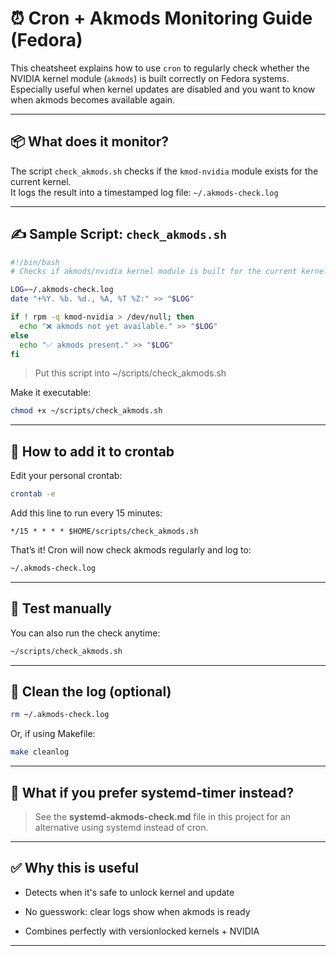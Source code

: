 # ⏰ Cron + Akmods Monitoring Guide (Fedora)

This cheatsheet explains how to use `cron` to regularly check whether the NVIDIA kernel module (`akmods`) is built correctly on Fedora systems. Especially useful when kernel updates are disabled and you want to know when akmods becomes available again.

---

## 📦 What does it monitor?

The script `check_akmods.sh` checks if the `kmod-nvidia` module exists for the current kernel.  
It logs the result into a timestamped log file: `~/.akmods-check.log`

---

## ✍️ Sample Script: `check_akmods.sh`

```bash
#!/bin/bash
# Checks if akmods/nvidia kernel module is built for the current kernel

LOG=~/.akmods-check.log
date "+%Y. %b. %d., %A, %T %Z:" >> "$LOG"

if ! rpm -q kmod-nvidia > /dev/null; then
  echo "❌ akmods not yet available." >> "$LOG"
else
  echo "✅ akmods present." >> "$LOG"
fi
```

> Put this script into ~/scripts/check_akmods.sh

Make it executable:

```bash
chmod +x ~/scripts/check_akmods.sh
```

---

## 📅 How to add it to crontab

Edit your personal crontab:

```bash
crontab -e
```

Add this line to run every 15 minutes:

```cron
*/15 * * * * $HOME/scripts/check_akmods.sh
```

That’s it! Cron will now check akmods regularly and log to:

```bash
~/.akmods-check.log
```

---

## 🧪 Test manually

You can also run the check anytime:

```bash
~/scripts/check_akmods.sh
```

---

## 🧹 Clean the log (optional)

```bash
rm ~/.akmods-check.log
```

Or, if using Makefile:

```bash
make cleanlog
```

---

## 🔁 What if you prefer systemd-timer instead?

>See the **systemd-akmods-check.md** file in this project for an alternative using systemd instead of cron.

---

## ✅ Why this is useful

- Detects when it's safe to unlock kernel and update

- No guesswork: clear logs show when akmods is ready

- Combines perfectly with versionlocked kernels + NVIDIA

---
